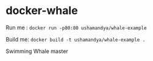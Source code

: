 # docker-whale

Run me : `docker run -p80:80 ushamandya/whale-example`

Build me: `docker build -t ushamandya/whale-example .`

Swimming Whale master
